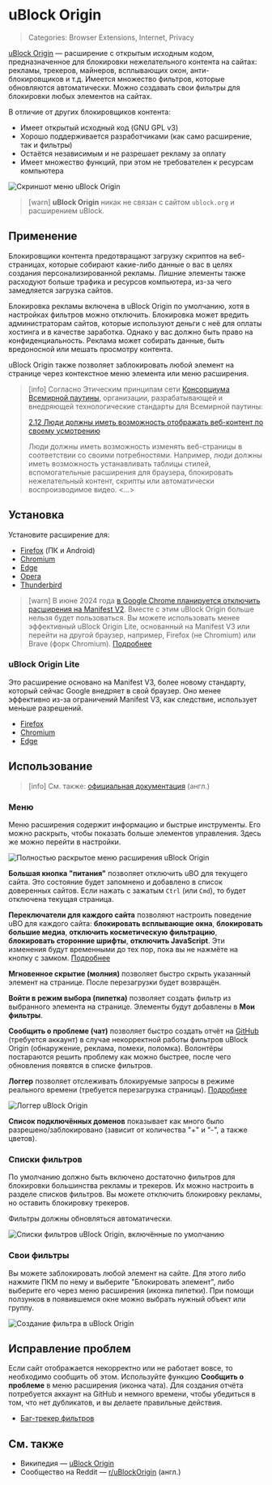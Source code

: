# uBlock Origin
> Categories: Browser Extensions, Internet, Privacy

[uBlock Origin](https://github.com/gorhill/uBlock) — расширение с открытым
исходным кодом, предназначенное для блокировки нежелательного контента на
сайтах: рекламы, трекеров, майнеров, всплывающих окон, анти-блокировщиков и
т.д. Имеется множество фильтров, которые обновляются автоматически. Можно
создавать свои фильтры для блокировки любых элементов на сайтах.

В отличие от других блокировщиков контента:

- Имеет открытый исходный код (GNU GPL v3)
- Хорошо поддерживается разработчиками (как само расширение, так и фильтры)
- Остаётся независимым и не разрешает рекламу за оплату
- Имеет множество функций, при этом не требователен к ресурсам компьютера

![Скриншот меню uBlock Origin](/media/ublock_origin.jpg)

> [warn]
**uBlock Origin** никак не связан с сайтом `ublock.org` и расширением uBlock.

## Применение

Блокировщики контента предотвращают загрузку скриптов на веб-страницах, которые
собирают какие-либо данные о вас в целях создания персонализированной рекламы.
Лишние элементы также расходуют больше трафика и ресурсов компьютера, из-за чего
замедляется загрузка сайтов.

Блокировка рекламы включена в uBlock Origin по умолчанию, хотя в настройках
фильтров можно отключить. Блокировка может вредить администраторам сайтов,
которые используют деньги с неё для оплаты хостинга и в качестве заработка.
Однако у вас должно быть право на конфиденциальность. Реклама может собирать
данные, быть вредоносной или мешать просмотру контента.

uBlock Origin также позволяет заблокировать любой элемент на странице через
контекстное меню элемента или меню расширения.

> [info] Согласно Этическим принципам сети
[Консорциума Всемирной паутины](https://www.w3.org), организации,
разрабатывающей и внедряющей технологические стандарты для Всемирной паутины:
>
> [2.12 Люди должны иметь возможность отображать веб-контент по своему усмотрению](https://www.w3.org/TR/ethical-web-principles/#render)
>
> Люди должны иметь возможность изменять веб-страницы в соответствии со своими
потребностями. Например, люди должны иметь возможность устанавливать таблицы
стилей, вспомогательные расширения для браузера, блокировать нежелательный
контент, скрипты или автоматически воспроизводимое видео. <...>

## Установка

Установите расширение для:

- [Firefox](https://addons.mozilla.org/addon/ublock-origin) (ПК и Android)
- [Chromium](https://chrome.google.com/webstore/detail/ublock-origin/cjpalhdlnbpafiamejdnhcphjbkeiagm)
- [Edge](https://microsoftedge.microsoft.com/addons/detail/ublock-origin/odfafepnkmbhccpbejgmiehpchacaeak)
- [Opera](https://addons.opera.com/extensions/details/ublock)
- [Thunderbird](https://addons.thunderbird.net/thunderbird/addon/ublock-origin)

> [warn]
В июне 2024 года
[в Google Chrome планируется отключить расширения на Manifest V2](https://developer.chrome.com/blog/resuming-the-transition-to-mv3). Вместе с этим uBlock Origin
больше нельзя будет пользоваться. Вы можете использовать менее эффективный
uBlock Origin Lite, основанный на Manifest V3 или перейти на другой браузер,
например, Firefox (не Chromium) или Brave (форк Chromium).
[Подробнее](https://t.me/KoolTechTricks/116)

### uBlock Origin Lite

Это расширение основано на Manifest V3, более новому стандарту, который
сейчас Google внедряет в свой браузер. Оно менее эффективно из-за ограничений
Manifest V3, как следствие, использует меньше разрешений.

- [Firefox](https://addons.mozilla.org/addon/ublock-origin-lite)
- [Chromium](https://chrome.google.com/webstore/detail/ublock-origin-lite/ddkjiahejlhfcafbddmgiahcphecmpfh)
- [Edge](https://microsoftedge.microsoft.com/addons/detail/ublock-origin-lite/cimighlppcgcoapaliogpjjdehbnofhn)

## Использование

> [info] См. также:
[официальная документация](https://github.com/gorhill/uBlock/wiki) (англ.)

### Меню

Меню расширения содержит информацию и быстрые инструменты. Его можно раскрыть,
чтобы показать больше элементов управления. Здесь же можно перейти в настройки.

![Полностью раскрытое меню расширения uBlock Origin](/media/ublock_origin_menu.jpg)

**Большая кнопка "питания"** позволяет отключить uBO для текущего сайта. Это
состояние будет запомнено и добавлено в список доверенных сайтов. Если нажать
с зажатым `Ctrl` (или `Cmd`), то будет отключена текущая страница.

**Переключатели для каждого сайта** позволяют настроить поведение uBO для
каждого сайта: **блокировать всплывающие окна**,
**блокировать большие медиа**, **отключить косметическую фильтрацию**,
**блокировать сторонние шрифты**, **отключить JavaScript**. Эти изменения будут
временными до тех пор, пока вы не нажмёте на кнопку с замком.
[Подробнее](https://github.com/gorhill/uBlock/wiki/Per-site-switches)

**Мгновенное скрытие (молния)** позволяет быстро скрыть указанный элемент на
странице. После перезагрузки будет возвращён.

**Войти в режим выбора (пипетка)** позволяет создать фильтр из выбранного
элемента на странице. Элементы будут добавлены в **Мои фильтры**.

**Сообщить о проблеме (чат)** позволяет быстро создать отчёт на
[GitHub](https://github.com/uBlockOrigin/uAssets/issues?q=is%3Aissue) (требуется
аккаунт) в случае некорректной работы фильтров uBlock Origin (обнаружение,
реклама, помехи, поломка). Волонтёры постараются решить проблему как можно
быстрее, после чего обновления появятся в списке фильтров.

**Логгер** позволяет отслеживать блокируемые запросы в режиме реального времени
(требуется перезагрузка страницы).
[Подробнее](https://github.com/gorhill/uBlock/wiki/The-logger)

![Логгер uBlock Origin](/media/ublock_origin_logger.jpg)

**Список подключённых доменов** показывает как много было
разрешено/заблокировано (зависит от количества "+" и "-", а также цветов).

### Списки фильтров

По умолчанию должно быть включено достаточно фильтров для блокировки
большинства рекламы и трекеров. Их можно настроить в разделе списков фильтров.
Вы можете отключить блокировку рекламы, но оставить блокировку трекеров.

Фильтры должны обновляться автоматически.

![Списки фильтров uBlock Origin, включённые по умолчанию](/media/ublock_origin_filter_lists.jpg)

### Свои фильтры

Вы можете заблокировать любой элемент на сайте. Для этого либо нажмите ПКМ по
нему и выберите "Блокировать элемент", либо выберите его через меню расширения
(иконка пипетки). При помощи ползунков в появившемся окне можно выбрать нужный
объект или группу.

![Создание фильтра в uBlock Origin](/media/ublock_origin_filter.jpg)

## Исправление проблем

Если сайт отображается некорректно или не работает вовсе, то необходимо сообщить
об этом. Используйте функцию **Сообщить о проблеме** в меню расширения (иконка
чата). Для создания отчёта потребуется аккаунт на GitHub и немного времени,
чтобы убедиться в том, что нет дубликатов, и вы делаете правильные действия.

- [Баг-трекер фильтров](https://github.com/uBlockOrigin/uAssets/issues?q=is%3Aissue)

## См. также

- Википедия — [uBlock Origin](https://ru.wikipedia.org/wiki/UBlock_Origin)
- Сообщество на Reddit — [r/uBlockOrigin](https://www.reddit.com/r/uBlockOrigin)
(англ.)